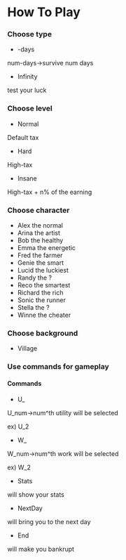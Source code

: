 # How To Play

### Choose type

+ -days

num-days->survive num days

+ Infinity

test your luck

### Choose level

+ Normal

Default tax

+ Hard

High-tax

+ Insane

High-tax + n% of the earning

### Choose character

+ Alex the normal
+ Arina the artist
+ Bob the healthy
+ Emma the energetic
+ Fred the farmer
+ Genie the smart
+ Lucid the luckiest
+ Randy the ?
+ Reco the smartest
+ Richard the rich
+ Sonic the runner
+ Stella the ?
+ Winne the cheater

### Choose background

+ Village



### Use commands for gameplay

#### Commands
+ U_

U_num->num^th utility will be selected

ex) U_2

+ W_

W_num->num^th work will be selected

ex) W_2

+ Stats

will show your stats

+ NextDay

will bring you to the next day

+ End

will make you bankrupt


